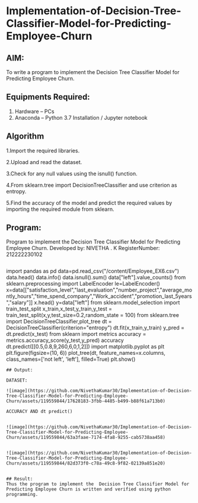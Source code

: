 # Implementation-of-Decision-Tree-Classifier-Model-for-Predicting-Employee-Churn

## AIM:
To write a program to implement the Decision Tree Classifier Model for Predicting Employee Churn.

## Equipments Required:
1. Hardware – PCs
2. Anaconda – Python 3.7 Installation / Jupyter notebook

## Algorithm

1.Import the required libraries.

2.Upload and read the dataset.

3.Check for any null values using the isnull() function.

4.From sklearn.tree import DecisionTreeClassifier and use criterion as entropy.

5.Find the accuracy of the model and predict the required values by importing the required module from sklearn.

## Program:

Program to implement the Decision Tree Classifier Model for Predicting Employee Churn.
Developed by: NIVETHA . K 
RegisterNumber:  212222230102

```
```
import pandas as pd
data=pd.read_csv("/content/Employee_EX6.csv")
data.head()
data.info()
data.isnull().sum()
data["left"].value_counts()
from sklearn.preprocessing import LabelEncoder
le=LabelEncoder()
x=data[["satisfaction_level","last_evaluation","number_project","average_montly_hours","time_spend_company","Work_accident","promotion_last_5years","salary"]]
x.head()
y=data["left"]
from sklearn.model_selection import train_test_split
x_train,x_test,y_train,y_test = train_test_split(x,y,test_size=0.2,random_state = 100)
from sklearn.tree import DecisionTreeClassifier,plot_tree
dt = DecisionTreeClassifier(criterion="entropy")
dt.fit(x_train,y_train)
y_pred = dt.predict(x_test)
from sklearn import metrics
accuracy = metrics.accuracy_score(y_test,y_pred)
accuracy
dt.predict([[0.5,0.8,9,260,6,0,1,2]])
import matplotlib.pyplot as plt
plt.figure(figsize=(10, 6))
plot_tree(dt, feature_names=x.columns, class_names=['not left', 'left'], filled=True)
plt.show()
```
## Output:

DATASET:

![image](https://github.com/NivethaKumar30/Implementation-of-Decision-Tree-Classifier-Model-for-Predicting-Employee-Churn/assets/119559844/17628183-3fbb-4485-b499-b88f61a713b0)

ACCURACY AND dt predict()


![image](https://github.com/NivethaKumar30/Implementation-of-Decision-Tree-Classifier-Model-for-Predicting-Employee-Churn/assets/119559844/63a3faae-7174-4fa8-9255-cab5738aa458)


![image](https://github.com/NivethaKumar30/Implementation-of-Decision-Tree-Classifier-Model-for-Predicting-Employee-Churn/assets/119559844/82d373f0-c78a-49c8-9f82-02139a851e20)


## Result:
Thus the program to implement the  Decision Tree Classifier Model for Predicting Employee Churn is written and verified using python programming.
